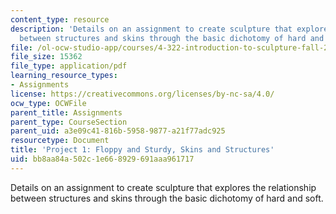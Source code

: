 ```yaml
---
content_type: resource
description: 'Details on an assignment to create sculpture that explores the relationship
  between structures and skins through the basic dichotomy of hard and soft. '
file: /ol-ocw-studio-app/courses/4-322-introduction-to-sculpture-fall-2003/bb8aa84a502c1e668929691aaa961717_pro1fall03.pdf
file_size: 15362
file_type: application/pdf
learning_resource_types:
- Assignments
license: https://creativecommons.org/licenses/by-nc-sa/4.0/
ocw_type: OCWFile
parent_title: Assignments
parent_type: CourseSection
parent_uid: a3e09c41-816b-5958-9877-a21f77adc925
resourcetype: Document
title: 'Project 1: Floppy and Sturdy, Skins and Structures'
uid: bb8aa84a-502c-1e66-8929-691aaa961717
---
```

Details on an assignment to create sculpture that explores the relationship between structures and skins through the basic dichotomy of hard and soft. 